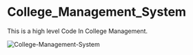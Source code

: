# College_Management_System
This is a high level Code In College Management.


![College-Management-System](https://user-images.githubusercontent.com/73696489/126338764-5d2750bb-ad0e-4b88-8fd1-53d651fa90ec.jpg)

